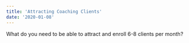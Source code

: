 ```yaml
---
title: 'Attracting Coaching Clients'
date: '2020-01-08'
---
```


What do you need to be able to attract and enroll 6-8 clients per month?
